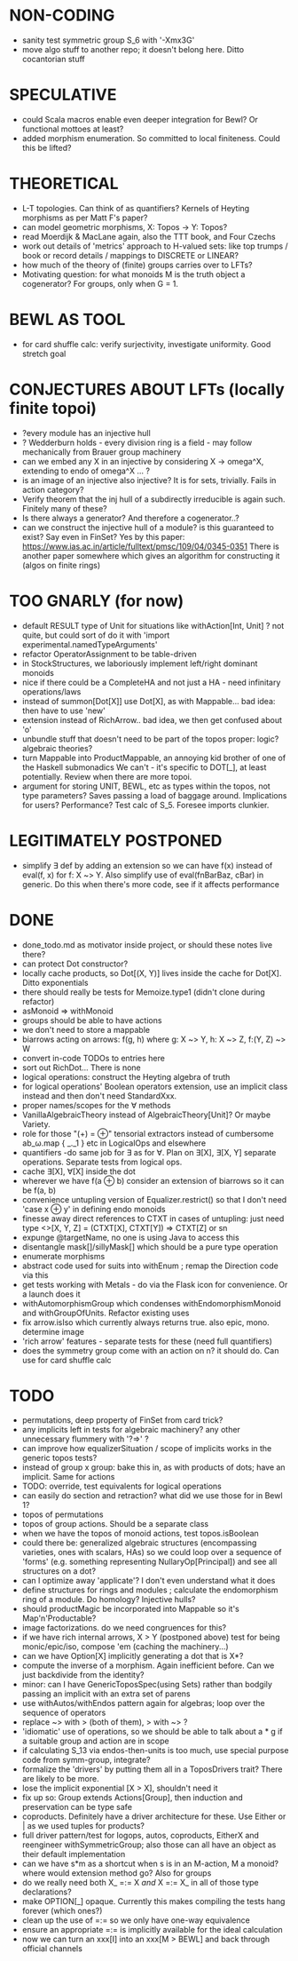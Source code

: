 # NON-CODING
- sanity test symmetric group S_6 with '-Xmx3G'
- move algo stuff to another repo; it doesn't belong here. Ditto cocantorian stuff

# SPECULATIVE
- could Scala macros enable even deeper integration for Bewl? Or functional mottoes at least?
- added morphism enumeration. So committed to local finiteness. Could this be lifted?

# THEORETICAL
- L-T topologies. Can think of as quantifiers? Kernels of Heyting morphisms as per Matt F's paper?
- can model geometric morphisms, X: Topos -> Y: Topos?
- read Moerdijk & MacLane again, also the TTT book, and Four Czechs
- work out details of 'metrics' approach to H-valued sets:
  like top trumps / book or record details / mappings to DISCRETE or LINEAR?
- how much of the theory of (finite) groups carries over to LFTs?
- Motivating question: for what monoids M is the truth object a cogenerator?
For groups, only when G = 1.

# BEWL AS TOOL
- for card shuffle calc: verify surjectivity, investigate uniformity. Good stretch goal

# CONJECTURES ABOUT LFTs (locally finite topoi)
- ?every module has an injective hull
- ? Wedderburn holds - every division ring is a field - may follow mechanically from Brauer group machinery
- can we embed any X in an injective by considering X -> omega^X, extending to endo of omega^X ... ?
- is an image of an injective also injective? It is for sets, trivially. Fails in action category?
- Verify theorem that the inj hull of a subdirectly irreducible is again such. Finitely many of these?
- Is there always a generator? And therefore a cogenerator..?
- can we construct the injective hull of a module? is this guaranteed to exist? Say even in FinSet?
  Yes by this paper: https://www.ias.ac.in/article/fulltext/pmsc/109/04/0345-0351
  There is another paper somewhere which gives an algorithm for constructing it (algos on finite rings)

# TOO GNARLY (for now)
- default RESULT type of Unit for situations like withAction[Int, Unit] ?
  not quite, but could sort of do it with 'import experimental.namedTypeArguments'
- refactor OperatorAssignment to be table-driven
- in StockStructures, we laboriously implement left/right dominant monoids
- nice if there could be a CompleteHA and not just a HA - need infinitary operations/laws
- instead of summon[Dot[X]] use Dot[X], as with Mappable... bad idea: then have to use 'new'
- extension instead of RichArrow.. bad idea, we then get confused about 'o'
- unbundle stuff that doesn't need to be part of the topos proper: logic? algebraic theories?
- turn Mappable into ProductMappable, an annoying kid brother of one of the Haskell submonadics
  We can't - it's specific to DOT[_], at least potentially. Review when there are more topoi.
- argument for storing UNIT, BEWL, etc as types within the topos, not type parameters?
  Saves passing a load of baggage around. Implications for users? Performance? Test calc of S_5. Foresee imports clunkier.

# LEGITIMATELY POSTPONED
- simplify ∃ def by adding an extension so we can have f(x) instead of eval(f, x) for f: X ~> Y.
  Also simplify use of eval(fnBarBaz, cBar) in generic. Do this when there's more code, see if it affects performance

# DONE
- done_todo.md as motivator inside project, or should these notes live there?
- can protect Dot constructor?
- locally cache products, so Dot[(X, Y)] lives inside the cache for Dot[X]. Ditto exponentials
- there should really be tests for Memoize.type1 (didn't clone during refactor)
- asMonoid => withMonoid
- groups should be able to have actions
- we don't need to store a mappable
- biarrows acting on arrows: f(g, h) where g: X ~> Y, h: X ~> Z, f:(Y, Z) ~> W
- convert in-code TODOs to entries here
- sort out RichDot... There is none
- logical operations: construct the Heyting algebra of truth
- for logical operations' Boolean operators extension, use an implicit class instead and then don't need StandardXxx.<and>
- proper names/scopes for the ∀ methods
- VanillaAlgebraicTheory instead of AlgebraicTheory[Unit]? Or maybe Variety.
- role for those "(+) = ⊕" tensorial extractors instead of cumbersome ab_ω.map { _._1 } etc in LogicalOps and elsewhere
- quantifiers -do same job for ∃ as for ∀. Plan on ∃[X], ∃[X, Y] separate operations. Separate tests from logical ops.
- cache ∃[X], ∀[X] inside the dot
- wherever we have f(a ⊕ b) consider an extension of biarrows so it can be f(a, b)
- convenience untupling version of Equalizer.restrict() so that I don't need 'case x ⊕ y' in defining endo monoids
- finesse away direct references to CTXT in cases of untupling: just need type <>[X, Y, Z] = (CTXT[X], CTXT[Y]) => CTXT[Z] or sn
- expunge @targetName, no one is using Java to access this
- disentangle mask[]/sillyMask[] which should be a pure type operation
- enumerate morphisms
- abstract code used for suits into withEnum ; remap the Direction code via this
- get tests working with Metals - do via the Flask icon for convenience. Or a launch does it
- withAutomorphismGroup which condenses withEndomorphismMonoid and withGroupOfUnits. Refactor existing uses
- fix arrow.isIso which currently always returns true. also epic, mono. determine image
- 'rich arrow' features - separate tests for these (need full quantifiers)
- does the symmetry group come with an action on n? it should do. Can use for card shuffle calc

# TODO
- permutations, deep property of FinSet from card trick?
- any implicits left in tests for algebraic machinery? any other unnecessary flummery with '?=>' ?
- can improve how equalizerSituation / scope of implicits works in the generic topos tests?
- instead of group x group: bake this in, as with products of dots; have an implicit. Same for actions
- TODO: override, test equivalents for logical operations
- can easily do section and retraction? what did we use those for in Bewl 1?
- topos of permutations
- topos of group actions. Should be a separate class
- when we have the topos of monoid actions, test topos.isBoolean
- could there be: generalized algebraic structures (encompassing varieties, ones with scalars, HAs) so we could loop
  over a sequence of 'forms' (e.g. something representing NullaryOp[Principal]) and see all structures on a dot?
- can I optimize away 'applicate'? I don't even understand what it does
- define structures for rings and modules ; calculate the endomorphism ring of a module. Do homology? Injective hulls?
- should productMagic be incorporated into Mappable so it's Map'n'Productable?
- image factorizations. do we need congruences for this?
- if we have rich internal arrows, X > Y (postponed above) test for being monic/epic/iso, compose 'em (caching the machinery...)
- can we have Option[X] implicitly generating a dot that is X*?
- compute the inverse of a morphism. Again inefficient before. Can we just backdivide from the identity?
- minor: can I have GenericToposSpec(using Sets) rather than bodgily passing an implicit with an extra set of parens
- use withAutos/withEndos pattern again for algebras; loop over the sequence of operators
- replace ~> with > (both of them), > with ~> ?
- 'idiomatic' use of operations, so we should be able to talk about a * g if a suitable group and action are in scope
- if calculating S_13 via endos-then-units is too much, use special purpose code from symm-group, integrate?
- formalize the 'drivers' by putting them all in a ToposDrivers trait? There are likely to be more.
- lose the implicit exponential [X > X], shouldn't need it
- fix up so: Group extends Actions[Group], then induction and preservation can be type safe
- coproducts. Definitely have a driver architecture for these. Use Either or | as we used tuples for products?
- full driver pattern/test for logops, autos, coproducts, EitherX and reengineer withSymmetricGroup;
  also those can all have an object as their default implementation
- can we have s*m as a shortcut when s is in an M-action, M a monoid? where would extension method go? Also for groups
- do we really need both X_ =:= X _and_ X =:= X_ in all of those type declarations?
- make OPTION[_] opaque. Currently this makes compiling the tests hang forever (which ones?)
- clean up the use of =:= so we only have one-way equivalence
- ensure an appropriate =:= is implicitly available for the ideal calculation
- now we can turn an xxx[I] into an xxx[M > BEWL] and back through official channels


